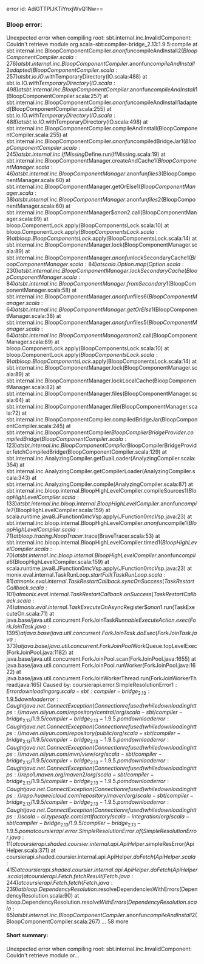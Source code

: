 error id: AdiGTTPlJKTiYnxjWvQ1Nw==
### Bloop error:

Unexpected error when compiling root: sbt.internal.inc.InvalidComponent: Couldn't retrieve module org.scala-sbt:compiler-bridge_2.13:1.9.5:compile
	at sbt.internal.inc.BloopComponentCompiler.$anonfun$compileAndInstall$2(BloopComponentCompiler.scala:276)
	at sbt.internal.inc.BloopComponentCompiler.$anonfun$compileAndInstall$2$adapted(BloopComponentCompiler.scala:257)
	at sbt.io.IO$.withTemporaryDirectory(IO.scala:488)
	at sbt.io.IO$.withTemporaryDirectory(IO.scala:498)
	at sbt.internal.inc.BloopComponentCompiler.$anonfun$compileAndInstall$1(BloopComponentCompiler.scala:257)
	at sbt.internal.inc.BloopComponentCompiler.$anonfun$compileAndInstall$1$adapted(BloopComponentCompiler.scala:255)
	at sbt.io.IO$.withTemporaryDirectory(IO.scala:488)
	at sbt.io.IO$.withTemporaryDirectory(IO.scala:498)
	at sbt.internal.inc.BloopComponentCompiler.compileAndInstall(BloopComponentCompiler.scala:255)
	at sbt.internal.inc.BloopComponentCompiler.$anonfun$compiledBridgeJar$1(BloopComponentCompiler.scala:245)
	at sbt.internal.inc.IfMissing$Define.run(IfMissing.scala:19)
	at sbt.internal.inc.BloopComponentManager.createAndCache$1(BloopComponentManager.scala:46)
	at sbt.internal.inc.BloopComponentManager.$anonfun$files$3(BloopComponentManager.scala:60)
	at sbt.internal.inc.BloopComponentManager.getOrElse$1(BloopComponentManager.scala:38)
	at sbt.internal.inc.BloopComponentManager.$anonfun$files$2(BloopComponentManager.scala:60)
	at sbt.internal.inc.BloopComponentManager$$anon$2.call(BloopComponentManager.scala:89)
	at bloop.ComponentLock.apply(BloopComponentsLock.scala:10)
	at bloop.ComponentLock.apply$(BloopComponentsLock.scala:9)
	at bloop.BloopComponentsLock$.apply(BloopComponentsLock.scala:14)
	at sbt.internal.inc.BloopComponentManager.lock(BloopComponentManager.scala:89)
	at sbt.internal.inc.BloopComponentManager.$anonfun$lockSecondaryCache$1(BloopComponentManager.scala:84)
	at scala.Option.map(Option.scala:230)
	at sbt.internal.inc.BloopComponentManager.lockSecondaryCache(BloopComponentManager.scala:84)
	at sbt.internal.inc.BloopComponentManager.fromSecondary$1(BloopComponentManager.scala:58)
	at sbt.internal.inc.BloopComponentManager.$anonfun$files$6(BloopComponentManager.scala:64)
	at sbt.internal.inc.BloopComponentManager.getOrElse$1(BloopComponentManager.scala:38)
	at sbt.internal.inc.BloopComponentManager.$anonfun$files$5(BloopComponentManager.scala:64)
	at sbt.internal.inc.BloopComponentManager$$anon$2.call(BloopComponentManager.scala:89)
	at bloop.ComponentLock.apply(BloopComponentsLock.scala:10)
	at bloop.ComponentLock.apply$(BloopComponentsLock.scala:9)
	at bloop.BloopComponentsLock$.apply(BloopComponentsLock.scala:14)
	at sbt.internal.inc.BloopComponentManager.lock(BloopComponentManager.scala:89)
	at sbt.internal.inc.BloopComponentManager.lockLocalCache(BloopComponentManager.scala:82)
	at sbt.internal.inc.BloopComponentManager.files(BloopComponentManager.scala:64)
	at sbt.internal.inc.BloopComponentManager.file(BloopComponentManager.scala:72)
	at sbt.internal.inc.BloopComponentCompiler.compiledBridgeJar(BloopComponentCompiler.scala:245)
	at sbt.internal.inc.BloopComponentCompiler$BloopCompilerBridgeProvider.compiledBridge(BloopComponentCompiler.scala:123)
	at sbt.internal.inc.BloopComponentCompiler$BloopCompilerBridgeProvider.fetchCompiledBridge(BloopComponentCompiler.scala:129)
	at sbt.internal.inc.AnalyzingCompiler.getDualLoader(AnalyzingCompiler.scala:354)
	at sbt.internal.inc.AnalyzingCompiler.getCompilerLoader(AnalyzingCompiler.scala:343)
	at sbt.internal.inc.AnalyzingCompiler.compile(AnalyzingCompiler.scala:87)
	at sbt.internal.inc.bloop.internal.BloopHighLevelCompiler.compileSources$1(BloopHighLevelCompiler.scala:133)
	at sbt.internal.inc.bloop.internal.BloopHighLevelCompiler.$anonfun$compile$7(BloopHighLevelCompiler.scala:159)
	at scala.runtime.java8.JFunction0$mcV$sp.apply(JFunction0$mcV$sp.java:23)
	at sbt.internal.inc.bloop.internal.BloopHighLevelCompiler.$anonfun$compile$1(BloopHighLevelCompiler.scala:71)
	at bloop.tracing.NoopTracer$.trace(BraveTracer.scala:53)
	at sbt.internal.inc.bloop.internal.BloopHighLevelCompiler.timed$1(BloopHighLevelCompiler.scala:70)
	at sbt.internal.inc.bloop.internal.BloopHighLevelCompiler.$anonfun$compile$6(BloopHighLevelCompiler.scala:159)
	at scala.runtime.java8.JFunction0$mcV$sp.apply(JFunction0$mcV$sp.java:23)
	at monix.eval.internal.TaskRunLoop$.startFull(TaskRunLoop.scala:81)
	at monix.eval.internal.TaskRestartCallback.syncOnSuccess(TaskRestartCallback.scala:101)
	at monix.eval.internal.TaskRestartCallback.onSuccess(TaskRestartCallback.scala:74)
	at monix.eval.internal.TaskExecuteOn$AsyncRegister$$anon$1.run(TaskExecuteOn.scala:71)
	at java.base/java.util.concurrent.ForkJoinTask$RunnableExecuteAction.exec(ForkJoinTask.java:1395)
	at java.base/java.util.concurrent.ForkJoinTask.doExec(ForkJoinTask.java:373)
	at java.base/java.util.concurrent.ForkJoinPool$WorkQueue.topLevelExec(ForkJoinPool.java:1182)
	at java.base/java.util.concurrent.ForkJoinPool.scan(ForkJoinPool.java:1655)
	at java.base/java.util.concurrent.ForkJoinPool.runWorker(ForkJoinPool.java:1622)
	at java.base/java.util.concurrent.ForkJoinWorkerThread.run(ForkJoinWorkerThread.java:165)
Caused by: coursierapi.error.SimpleResolutionError$1: Error downloading org.scala-sbt:compiler-bridge_2.13:1.9.5
  download error: Caught java.net.ConnectException (Connection refused) while downloading https://maven.aliyun.com/repository/central/org/scala-sbt/compiler-bridge_2.13/1.9.5/compiler-bridge_2.13-1.9.5.pom
  download error: Caught java.net.ConnectException (Connection refused) while downloading https://maven.aliyun.com/repository/public/org/scala-sbt/compiler-bridge_2.13/1.9.5/compiler-bridge_2.13-1.9.5.pom
  download error: Caught java.net.ConnectException (Connection refused) while downloading https://maven.aliyun.com/mvn/view/org/scala-sbt/compiler-bridge_2.13/1.9.5/compiler-bridge_2.13-1.9.5.pom
  download error: Caught java.net.ConnectException (Connection refused) while downloading https://repo1.maven.org/maven2/org/scala-sbt/compiler-bridge_2.13/1.9.5/compiler-bridge_2.13-1.9.5.pom
  download error: Caught java.net.ConnectException (Connection refused) while downloading https://repo.huaweicloud.com/repository/maven/org/scala-sbt/compiler-bridge_2.13/1.9.5/compiler-bridge_2.13-1.9.5.pom
  download error: Caught java.net.ConnectException (Connection refused) while downloading https://scala-ci.typesafe.com/artifactory/scala-integration/org/scala-sbt/compiler-bridge_2.13/1.9.5/compiler-bridge_2.13-1.9.5.pom
	at coursierapi.error.SimpleResolutionError.of(SimpleResolutionError.java:11)
	at coursierapi.shaded.coursier.internal.api.ApiHelper$.simpleResError(ApiHelper.scala:371)
	at coursierapi.shaded.coursier.internal.api.ApiHelper$.doFetch(ApiHelper.scala:415)
	at coursierapi.shaded.coursier.internal.api.ApiHelper.doFetch(ApiHelper.scala)
	at coursierapi.Fetch.fetchResult(Fetch.java:244)
	at coursierapi.Fetch.fetch(Fetch.java:239)
	at bloop.DependencyResolution$.resolveDependenciesWithErrors(DependencyResolution.scala:90)
	at bloop.DependencyResolution$.resolveWithErrors(DependencyResolution.scala:65)
	at sbt.internal.inc.BloopComponentCompiler.$anonfun$compileAndInstall$2(BloopComponentCompiler.scala:267)
	... 58 more

#### Short summary: 

Unexpected error when compiling root: sbt.internal.inc.InvalidComponent: Couldn't retrieve module or...
